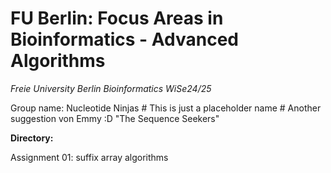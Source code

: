 # FU Berlin: Focus Areas in Bioinformatics - Advanced Algorithms

*Freie University Berlin*
*Bioinformatics WiSe24/25*

Group name: Nucleotide Ninjas # This is just a placeholder name # Another suggestion von Emmy :D "The Sequence Seekers"

**Directory:**

Assignment 01:  suffix array algorithms
